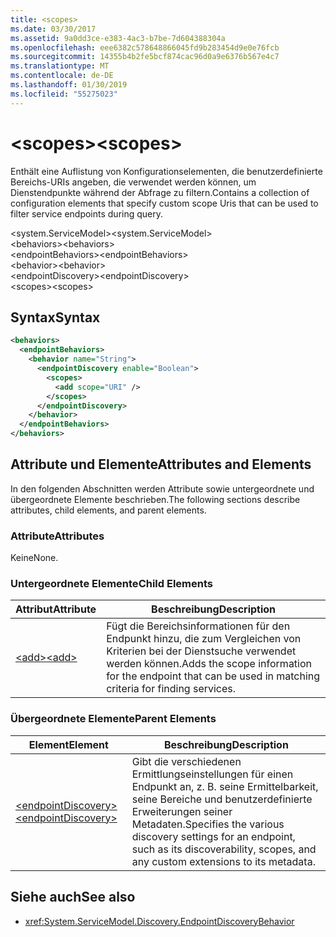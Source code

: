 ```yaml
---
title: <scopes>
ms.date: 03/30/2017
ms.assetid: 9a0dd3ce-e383-4ac3-b7be-7d604388304a
ms.openlocfilehash: eee6382c578648866045fd9b283454d9e0e76fcb
ms.sourcegitcommit: 14355b4b2fe5bcf874cac96d0a9e6376b567e4c7
ms.translationtype: MT
ms.contentlocale: de-DE
ms.lasthandoff: 01/30/2019
ms.locfileid: "55275023"
---
```

# <a name="scopes"></a><span data-ttu-id="c3f53-101">\<scopes></span><span class="sxs-lookup"><span data-stu-id="c3f53-101">\<scopes></span></span>
<span data-ttu-id="c3f53-102">Enthält eine Auflistung von Konfigurationselementen, die benutzerdefinierte Bereichs-URIs angeben, die verwendet werden können, um Dienstendpunkte während der Abfrage zu filtern.</span><span class="sxs-lookup"><span data-stu-id="c3f53-102">Contains a collection of configuration elements that specify custom scope Uris that can be used to filter service endpoints during query.</span></span>  
  
<span data-ttu-id="c3f53-103">\<system.ServiceModel></span><span class="sxs-lookup"><span data-stu-id="c3f53-103">\<system.ServiceModel></span></span>  
<span data-ttu-id="c3f53-104">\<behaviors></span><span class="sxs-lookup"><span data-stu-id="c3f53-104">\<behaviors></span></span>  
<span data-ttu-id="c3f53-105">\<endpointBehaviors></span><span class="sxs-lookup"><span data-stu-id="c3f53-105">\<endpointBehaviors></span></span>  
<span data-ttu-id="c3f53-106">\<behavior></span><span class="sxs-lookup"><span data-stu-id="c3f53-106">\<behavior></span></span>  
<span data-ttu-id="c3f53-107">\<endpointDiscovery></span><span class="sxs-lookup"><span data-stu-id="c3f53-107">\<endpointDiscovery></span></span>  
<span data-ttu-id="c3f53-108">\<scopes></span><span class="sxs-lookup"><span data-stu-id="c3f53-108">\<scopes></span></span>  
  
## <a name="syntax"></a><span data-ttu-id="c3f53-109">Syntax</span><span class="sxs-lookup"><span data-stu-id="c3f53-109">Syntax</span></span>  
  
```xml  
<behaviors>
  <endpointBehaviors>
    <behavior name="String">
      <endpointDiscovery enable="Boolean">
        <scopes>
          <add scope="URI" />
        </scopes>
      </endpointDiscovery>
    </behavior>
  </endpointBehaviors>
</behaviors>
```  
  
## <a name="attributes-and-elements"></a><span data-ttu-id="c3f53-110">Attribute und Elemente</span><span class="sxs-lookup"><span data-stu-id="c3f53-110">Attributes and Elements</span></span>  
 <span data-ttu-id="c3f53-111">In den folgenden Abschnitten werden Attribute sowie untergeordnete und übergeordnete Elemente beschrieben.</span><span class="sxs-lookup"><span data-stu-id="c3f53-111">The following sections describe attributes, child elements, and parent elements.</span></span>  
  
### <a name="attributes"></a><span data-ttu-id="c3f53-112">Attribute</span><span class="sxs-lookup"><span data-stu-id="c3f53-112">Attributes</span></span>  
 <span data-ttu-id="c3f53-113">Keine</span><span class="sxs-lookup"><span data-stu-id="c3f53-113">None.</span></span>  
  
### <a name="child-elements"></a><span data-ttu-id="c3f53-114">Untergeordnete Elemente</span><span class="sxs-lookup"><span data-stu-id="c3f53-114">Child Elements</span></span>  
  
|<span data-ttu-id="c3f53-115">Attribut</span><span class="sxs-lookup"><span data-stu-id="c3f53-115">Attribute</span></span>|<span data-ttu-id="c3f53-116">Beschreibung</span><span class="sxs-lookup"><span data-stu-id="c3f53-116">Description</span></span>|  
|---------------|-----------------|  
|[<span data-ttu-id="c3f53-117">\<add></span><span class="sxs-lookup"><span data-stu-id="c3f53-117">\<add></span></span>](../../../../../docs/framework/configure-apps/file-schema/wcf/add-of-scopes.md)|<span data-ttu-id="c3f53-118">Fügt die Bereichsinformationen für den Endpunkt hinzu, die zum Vergleichen von Kriterien bei der Dienstsuche verwendet werden können.</span><span class="sxs-lookup"><span data-stu-id="c3f53-118">Adds the scope information for the endpoint that can be used in matching criteria for finding services.</span></span>|  
  
### <a name="parent-elements"></a><span data-ttu-id="c3f53-119">Übergeordnete Elemente</span><span class="sxs-lookup"><span data-stu-id="c3f53-119">Parent Elements</span></span>  
  
|<span data-ttu-id="c3f53-120">Element</span><span class="sxs-lookup"><span data-stu-id="c3f53-120">Element</span></span>|<span data-ttu-id="c3f53-121">Beschreibung</span><span class="sxs-lookup"><span data-stu-id="c3f53-121">Description</span></span>|  
|-------------|-----------------|  
|[<span data-ttu-id="c3f53-122">\<endpointDiscovery></span><span class="sxs-lookup"><span data-stu-id="c3f53-122">\<endpointDiscovery></span></span>](../../../../../docs/framework/configure-apps/file-schema/wcf/endpointdiscovery.md)|<span data-ttu-id="c3f53-123">Gibt die verschiedenen Ermittlungseinstellungen für einen Endpunkt an, z. B. seine Ermittelbarkeit, seine Bereiche und benutzerdefinierte Erweiterungen seiner Metadaten.</span><span class="sxs-lookup"><span data-stu-id="c3f53-123">Specifies the various discovery settings for an endpoint, such as its discoverability, scopes, and any custom extensions to its metadata.</span></span>|  
  
## <a name="see-also"></a><span data-ttu-id="c3f53-124">Siehe auch</span><span class="sxs-lookup"><span data-stu-id="c3f53-124">See also</span></span>
- <xref:System.ServiceModel.Discovery.EndpointDiscoveryBehavior>
